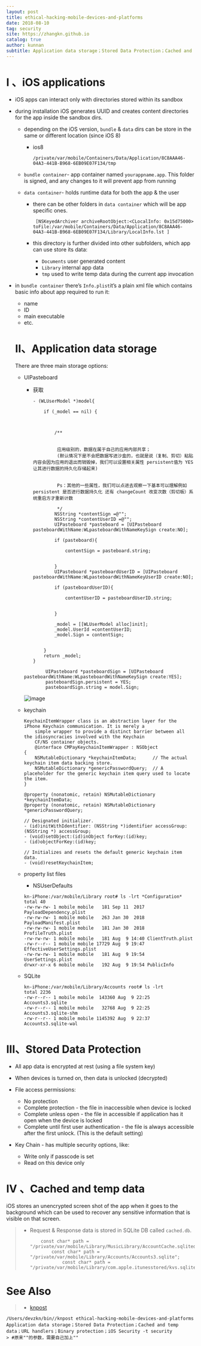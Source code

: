 ```yaml
---
layout: post
title: ethical-hacking-mobile-devices-and-platforms
date: 2018-08-10
tag: security
site: https://zhangkn.github.io
catalog: true
author: kunnan
subtitle: Application data storage；Stored Data Protection；Cached and temp data；URL handlers；Binary protection；iOS Security
---
```




# I 、iOS applications

 

- iOS apps can interact only with directories stored within its sandbox

- during installation iOS generates UUID and creates content directories for the app inside the sandbox dirs.

  * depending on the iOS version, `bundle` & `data` dirs can be store in the same or different location (since iOS 8)

    * ios8

      ```
      /private/var/mobile/Containers/Data/Application/8C8AAA46-04A3-441B-B968-6EB09E07F134/tmp
      ```

      

   

  * `bundle container`- app container named `yourappname.app`. This folder is signed, and any changes to it will prevent app from running

  * `data container`- holds runtime data for both the app & the user

    * there can be other folders in `data container` which will be app specific ones.

      ```
       [NSKeyedArchiver archiveRootObject:<CLocalInfo: 0x15d75000> toFile:/var/mobile/Containers/Data/Application/8C8AAA46-04A3-441B-B968-6EB09E07F134/Library/LocalInfo.lst ]
      
      ```

      

    * this directory is further divided into other subfolders, which app can use store its data:

      * `Documents` user generated content
      * `Library` internal app data
      * `tmp` used to write temp data during the current app invocation

       

- in `bundle container` there’s `Info.plist`it’s a plain xml file which contains basic info about app required to run it:

  * name
  * ID
  * main executable
  * etc.

   

   

  # II、Application data storage

   There are three main storage options:

  * UIPasteboard 

    * 获取

      ```
      - (WLUserModel *)model{
          
          if (_model == nil) {
              
              
              
              /**
               
               
               应用级别的，数据在属于自己的应用内部共享；
               (默认情况下是不会把数据写进沙盒的，也就是说（复制、剪切）粘贴内容会因为应用的退出而销毁掉，我们可以设置相关属性 persistent值为 YES让其进行数据的持久化存储起来)
               
               
               Ps：其他的一些属性，我们可以点进去观察一下基本可以理解例如 persistent 是否进行数据持久化 还有 changeCount 改变次数（剪切板）系统重启方才重新计数
               
               */
              NSString *contentSign =@"";
              NSString *contentUserID =@"";
              UIPasteboard *pasteboard = [UIPasteboard pasteboardWithName:WLpasteboardWithNameKeySign create:NO];
              
              if (pasteboard){
                  
                  contentSign = pasteboard.string;
                  
                  
              }
              UIPasteboard *pasteboardUserID = [UIPasteboard pasteboardWithName:WLpasteboardWithNameKeyUserID create:NO];
              
              if (pasteboardUserID){
                  
                  contentUserID = pasteboardUserID.string;
                  
                  
              }
            
              _model = [[WLUserModel alloc]init];
              _model.UserId =contentUserID;
              _model.Sign = contentSign;
              
              
          }
          return _model;
      }
      
      ```

      

    ```
            UIPasteboard *pasteboardSign = [UIPasteboard pasteboardWithName:WLpasteboardWithNameKeySign create:YES];
            pasteboardSign.persistent = YES;
            pasteboardSign.string = model.Sign;
    
    ```

    ![image](https://wx3.sinaimg.cn/large/af39b376gy1fu4g5sy779j20ev05wq4a.jpg)

  * keychain

    ```
    KeychainItemWrapper class is an abstraction layer for the iPhone Keychain communication. It is merely a 
        simple wrapper to provide a distinct barrier between all the idiosyncracies involved with the Keychain
        CF/NS container objects.
        @interface CMPayKeychainItemWrapper : NSObject
    {
        NSMutableDictionary *keychainItemData;		// The actual keychain item data backing store.
        NSMutableDictionary *genericPasswordQuery;	// A placeholder for the generic keychain item query used to locate the item.
    }
    
    @property (nonatomic, retain) NSMutableDictionary *keychainItemData;
    @property (nonatomic, retain) NSMutableDictionary *genericPasswordQuery;
    
    // Designated initializer.
    - (id)initWithIdentifier: (NSString *)identifier accessGroup:(NSString *) accessGroup;
    - (void)setObject:(id)inObject forKey:(id)key;
    - (id)objectForKey:(id)key;
    
    // Initializes and resets the default generic keychain item data.
    - (void)resetKeychainItem;
    
    ```

    

  * property list files

    * NSUserDefaults

    ```
    kn-iPhone:/var/mobile/Library root# ls -lrt *Configuration*
    total 40
    -rw-rw-rw- 1 mobile mobile   181 Sep 11  2017 PayloadDependency.plist
    -rw-rw-rw- 1 mobile mobile   263 Jan 30  2018 PayloadManifest.plist
    -rw-rw-rw- 1 mobile mobile   181 Jan 30  2018 ProfileTruth.plist
    -rw-rw-rw- 1 mobile mobile   181 Aug  9 14:40 ClientTruth.plist
    -rw-r--r-- 1 mobile mobile 17729 Aug  9 19:47 EffectiveUserSettings.plist
    -rw-rw-rw- 1 mobile mobile   181 Aug  9 19:54 UserSettings.plist
    drwxr-xr-x 6 mobile mobile   192 Aug  9 19:54 PublicInfo
    
    ```

    

  

  * SQLite

    ```
    kn-iPhone:/var/mobile/Library/Accounts root# ls -lrt
    total 2236
    -rw-r--r-- 1 mobile mobile  143360 Aug  9 22:25 Accounts3.sqlite
    -rw-r--r-- 1 mobile mobile   32768 Aug  9 22:25 Accounts3.sqlite-shm
    -rw-r--r-- 1 mobile mobile 1145392 Aug  9 22:37 Accounts3.sqlite-wal
    
    ```

    

 

# III、Stored Data Protection

  

  

 

- All app data is encrypted at rest (using a file system key)

- When devices is turned on, then data is unlocked (decrypted)

- File access permissions:

  - No protection
  - Complete protection - the file in inaccessible when device is locked
  - Complete unless open - the file in accessible if application has it open when the device is locked
  - Complete until first user authentication - the file is always accessible after the first unlock. (This is the default setting)

- Key Chain - has multiple security options, like:

  - Write only if passcode is set
  - Read on this device only

   

  

  

 

 

# IV 、Cached and temp data

iOS stores an unencrypted screen shot of the app when it goes to the background which can be used to recover any sensitive information that is visible on that screen.

 

> * Request & Response data is stored in SQLite DB called `cached.db`.
>
>   ```
>       const char* path = "/private/var/mobile/Library/MusicLibrary/AccountCache.sqlitedb";
>           const char* path = "/private/var/mobile/Library/Accounts/Accounts3.sqlite";
>               const char* path = "/private/var/mobile/Library/com.apple.itunesstored/kvs.sqlitedb";
>   ```
>
>   

  

 

 

# See Also 

>* [knpost](https://github.com/zhangkn/KNBin/blob/master/knpost) 
>
```
/Users/devzkn/bin//knpost ethical-hacking-mobile-devices-and-platforms Application data storage；Stored Data Protection；Cached and temp data；URL handlers；Binary protection；iOS Security -t security
> #原来""的参数，需要自己加上""
```


